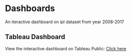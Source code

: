 # Dashboards
An iteractive dashboard on ipl dataset from year 2008-2017
## Tableau Dashboard  
View the interactive dashboard on Tableau Public: [Click here]([PASTE-YOUR-LINK-HERE](https://public.tableau.com/views/ipl_dataset_tab/Dash_intro?:language=en-US&:sid=&:redirect=auth&:display_count=n&:origin=viz_share_link))
